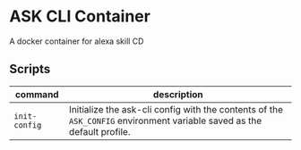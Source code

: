 # ASK CLI Container

A docker container for alexa skill CD

## Scripts

| command       | description                                                                                                            |
| ------------- | ---------------------------------------------------------------------------------------------------------------------- |
| `init-config` | Initialize the ask-cli config with the contents of the `ASK_CONFIG` environment variable saved as the default profile. |
